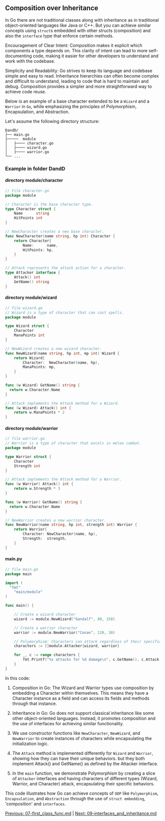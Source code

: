 ## Composition over Inheritance

In Go there are not traditional classes along with inheritance as in traditional object-oriented languages like Java or C++. But you can achieve similar concepts using `struct`s embedded with other structs (composition) and also the `interface` type that enforce certain methods.

Encouragement of Clear Intent: Composition makes it explicit which components a type depends on. This clarity of intent can lead to more self-documenting code, making it easier for other developers to understand and work with the codebase.

Simplicity and Readability: Go strives to keep its language and codebase simple and easy to read. Inheritance hierarchies can often become complex and difficult to understand, leading to code that is hard to maintain and debug. Composition provides a simpler and more straightforward way to achieve code reuse.

 Below is an example of a base character extended to be a `Wizard` and a `Warrior` in `Go`, while emphasizing the principles of Polymorphism, Encapsulation, and Abstraction.

 Let's assume the following directory structure:

 ```
DandD/
├── main.go
├─────  module
│   ├──── character.go
│   ├──── wizard.go
│   ├──── warrior.go
└── ...
```

### Example in folder DandD 

#### directory module/character 


```go
// File character.go
package module

// Character is the base character type.
type Character struct {
    Name      string
    HitPoints int
}

// NewCharacter creates a new base character.
func NewCharacter(name string, hp int) Character {
	return Character{
		Name:      name,
		HitPoints: hp,
	}
}

// Attack represents the attack action for a character.
type Attacker interface {
    Attack() int
    GetName() string
}
```

#### directory module/wizard
```go
// file wizard.go
// Wizard is a type of character that can cast spells.
package module

type Wizard struct {
    Character
    ManaPoints int
}

// NewWizard creates a new wizard character.
func NewWizard(name string, hp int, mp int) Wizard {
	return Wizard{
		Character:  NewCharacter(name, hp),
		ManaPoints: mp,
	}
}

func (w Wizard) GetName() string {
  return w.Character.Name
}

// Attack implements the Attack method for a Wizard.
func (w Wizard) Attack() int {
	return w.ManaPoints * 2
}

```

#### directory module/warrior
```go
// file warrior.go
// Warrior is a type of character that excels in melee combat.
package module

type Warrior struct {
    Character
    Strength int
}

// Attack implements the Attack method for a Warrior.
func (w Warrior) Attack() int {
	return w.Strength * 3
}

func (w Warrior) GetName() string {
  return w.Character.Name
}

// NewWarrior creates a new warrior character.
func NewWarrior(name string, hp int, strength int) Warrior {
	return Warrior{
		Character: NewCharacter(name, hp),
		Strength:  strength,
	}
}

```

#### main.py
```go
// file main.go
package main

import (
  "fmt"
	"main/module"
)

func main() {

	// Create a wizard character
	wizard := module.NewWizard("Gandalf", 80, 150)

	// Create a warrior character
	warrior := module.NewWarrior("Conan", 120, 30)

	// Polymorphism: Characters can attack regardless of their specific type
	characters := []module.Attacker{wizard, warrior}

	for _, c := range characters {
		fmt.Printf("%s attacks for %d damage\n", c.GetName(), c.Attack())
	}
}

```

In this code:

1. Composition in Go: The Wizard and Warrior types use composition by embedding a Character within themselves. This means they have a Character instance as a field and can access its fields and methods through that instance.

2. Inheritance in Go: Go does not support classical inheritance like some other object-oriented languages. Instead, it promotes composition and the use of interfaces for achieving similar functionality.

3. We use constructor functions like `NewCharacter`, `NewWizard`, and `NewWarrior` to create instances of characters while encapsulating the initialization logic.

4. The `Attack` method is implemented differently for `Wizard` and `Warrior`, showing how they can have their unique behaviors. but they both implement Attack() and GetName() as defined by the Attacker interface. 

5. In the `main` function, we demonstrate Polymorphism by creating a slice of `Attacker` interfaces and having characters of different types (Wizard, Warrior, and Character) attack, encapsulating their specific behaviors.

This code illustrates how Go can achieve concepts of `OOP` like `Polymorphism`, `Encapsulation`, and `Abstraction` through the use of `struct embedding`, 'composition' and `interfaces`.

[Previous: 07-first_class_func.md](07-first_class_func.md) | [Next: 09-interfaces_and_inheritance.md](09-interfaces_and_inheritance.md)
